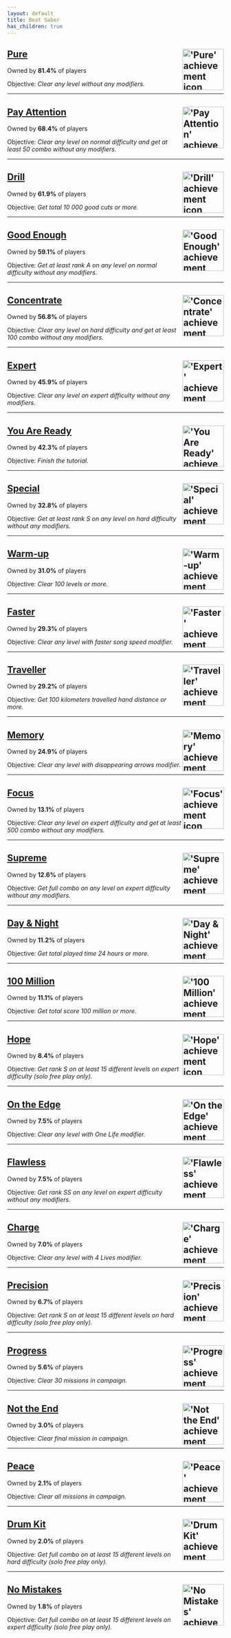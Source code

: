 ```yaml
---
layout: default
title: Beat Saber
has_children: true
---
```


## [Pure](achievements/Pure.md) <img align="right" src="https://cdn.cloudflare.steamstatic.com/steamcommunity/public/images/apps/620980/78d56dfeae84c7c73f46d844de748a2a13a841d9.jpg" alt="'Pure' achievement icon" width="96" height="96">

Owned by **81.4%** of players

Objective: _Clear any level without any modifiers._

---

## [Pay Attention](achievements/Pay_Attention.md) <img align="right" src="https://cdn.cloudflare.steamstatic.com/steamcommunity/public/images/apps/620980/7412a3bf9be32f8ad14949382586349b16dc77f2.jpg" alt="'Pay Attention' achievement icon" width="96" height="96">

Owned by **68.4%** of players

Objective: _Clear any level on normal difficulty and get at least 50 combo without any modifiers._

---

## [Drill](achievements/Drill.md) <img align="right" src="https://cdn.cloudflare.steamstatic.com/steamcommunity/public/images/apps/620980/9a2feee562e8fa4cd306893e4a86d49dc2024faa.jpg" alt="'Drill' achievement icon" width="96" height="96">

Owned by **61.9%** of players

Objective: _Get total 10 000 good cuts or more._

---

## [Good Enough](achievements/Good_Enough.md) <img align="right" src="https://cdn.cloudflare.steamstatic.com/steamcommunity/public/images/apps/620980/fbc0983f37696e78b519b738979f137fa01f42a5.jpg" alt="'Good Enough' achievement icon" width="96" height="96">

Owned by **59.1%** of players

Objective: _Get at least rank A on any level on normal difficulty without any modifiers._

---

## [Concentrate](achievements/Concentrate.md) <img align="right" src="https://cdn.cloudflare.steamstatic.com/steamcommunity/public/images/apps/620980/e3507956238120eb713300d3dc2e225744779b36.jpg" alt="'Concentrate' achievement icon" width="96" height="96">

Owned by **56.8%** of players

Objective: _Clear any level on hard difficulty and get at least 100 combo without any modifiers._

---

## [Expert](achievements/Expert.md) <img align="right" src="https://cdn.cloudflare.steamstatic.com/steamcommunity/public/images/apps/620980/f3b330bcb084ea5714dcef88ef9f810c1add3ef9.jpg" alt="'Expert' achievement icon" width="96" height="96">

Owned by **45.9%** of players

Objective: _Clear any level on expert difficulty without any modifiers._

---

## [You Are Ready](achievements/You_Are_Ready.md) <img align="right" src="https://cdn.cloudflare.steamstatic.com/steamcommunity/public/images/apps/620980/4b4e085f651c758909de1ac66713fd0b955a5630.jpg" alt="'You Are Ready' achievement icon" width="96" height="96">

Owned by **42.3%** of players

Objective: _Finish the tutorial._

---

## [Special](achievements/Special.md) <img align="right" src="https://cdn.cloudflare.steamstatic.com/steamcommunity/public/images/apps/620980/f005c82f4be0b1385a9d6e4eac84d92d5d7fd85c.jpg" alt="'Special' achievement icon" width="96" height="96">

Owned by **32.8%** of players

Objective: _Get at least rank S on any level on hard difficulty without any modifiers._

---

## [Warm-up](achievements/Warm_up.md) <img align="right" src="https://cdn.cloudflare.steamstatic.com/steamcommunity/public/images/apps/620980/3b1ce488ff749ff147ba8149b21a85ef4f204711.jpg" alt="'Warm-up' achievement icon" width="96" height="96">

Owned by **31.0%** of players

Objective: _Clear 100 levels or more._

---

## [Faster](achievements/Faster.md) <img align="right" src="https://cdn.cloudflare.steamstatic.com/steamcommunity/public/images/apps/620980/a7b8aefc56f31c2797a6f89f76c8d23b3d018402.jpg" alt="'Faster' achievement icon" width="96" height="96">

Owned by **29.3%** of players

Objective: _Clear any level with faster song speed modifier._

---

## [Traveller](achievements/Traveller.md) <img align="right" src="https://cdn.cloudflare.steamstatic.com/steamcommunity/public/images/apps/620980/9995c1844524f51f36aff95c308f89e2d6bad7b5.jpg" alt="'Traveller' achievement icon" width="96" height="96">

Owned by **29.2%** of players

Objective: _Get 100 kilometers travelled hand distance or more._

---

## [Memory](achievements/Memory.md) <img align="right" src="https://cdn.cloudflare.steamstatic.com/steamcommunity/public/images/apps/620980/61d16ab5d46beaf3b117b74e4ddcf0aa27dd61cc.jpg" alt="'Memory' achievement icon" width="96" height="96">

Owned by **24.9%** of players

Objective: _Clear any level with disappearing arrows modifier._

---

## [Focus](achievements/Focus.md) <img align="right" src="https://cdn.cloudflare.steamstatic.com/steamcommunity/public/images/apps/620980/8dc0cc3d40cb0b42c84d24bd09b15f3af14cdc21.jpg" alt="'Focus' achievement icon" width="96" height="96">

Owned by **13.1%** of players

Objective: _Clear any level on expert difficulty and get at least 500 combo without any modifiers._

---

## [Supreme](achievements/Supreme.md) <img align="right" src="https://cdn.cloudflare.steamstatic.com/steamcommunity/public/images/apps/620980/38393ecfa619c380fa0f90c2b8c03f9ba94474f0.jpg" alt="'Supreme' achievement icon" width="96" height="96">

Owned by **12.6%** of players

Objective: _Get full combo on any level on expert difficulty without any modifiers._

---

## [Day & Night](achievements/Day___Night.md) <img align="right" src="https://cdn.cloudflare.steamstatic.com/steamcommunity/public/images/apps/620980/83cc09fe8c596a49684738859ec04bb172594d5a.jpg" alt="'Day & Night' achievement icon" width="96" height="96">

Owned by **11.2%** of players

Objective: _Get total played time 24 hours or more._

---

## [100 Million](achievements/100_Million.md) <img align="right" src="https://cdn.cloudflare.steamstatic.com/steamcommunity/public/images/apps/620980/cc071c3d9d6ef6584d3814b8f40c916efa86268f.jpg" alt="'100 Million' achievement icon" width="96" height="96">

Owned by **11.1%** of players

Objective: _Get total score 100 million or more._

---

## [Hope](achievements/Hope.md) <img align="right" src="https://cdn.cloudflare.steamstatic.com/steamcommunity/public/images/apps/620980/0693e44f919c00a3d798fd4a7861a1c7f83aa44f.jpg" alt="'Hope' achievement icon" width="96" height="96">

Owned by **8.4%** of players

Objective: _Get rank S on at least 15 different levels on expert difficulty (solo free play only)._

---

## [On the Edge](achievements/On_the_Edge.md) <img align="right" src="https://cdn.cloudflare.steamstatic.com/steamcommunity/public/images/apps/620980/d99b3519f13c52c7f883349ee8a04ea96a3a062b.jpg" alt="'On the Edge' achievement icon" width="96" height="96">

Owned by **7.5%** of players

Objective: _Clear any level with One Life modifier._

---

## [Flawless](achievements/Flawless.md) <img align="right" src="https://cdn.cloudflare.steamstatic.com/steamcommunity/public/images/apps/620980/e11d8f04cb9f2fbd8ec79a5218fc3a407aefacd9.jpg" alt="'Flawless' achievement icon" width="96" height="96">

Owned by **7.5%** of players

Objective: _Get rank SS on any level on expert difficulty without any modifiers._

---

## [Charge](achievements/Charge.md) <img align="right" src="https://cdn.cloudflare.steamstatic.com/steamcommunity/public/images/apps/620980/59844fa38df9782abd4478db605cc50ccdcf9c07.jpg" alt="'Charge' achievement icon" width="96" height="96">

Owned by **7.0%** of players

Objective: _Clear any level with 4 Lives modifier._

---

## [Precision](achievements/Precision.md) <img align="right" src="https://cdn.cloudflare.steamstatic.com/steamcommunity/public/images/apps/620980/eb4594348846e9fb52bc8ee0f94d252c8a1d1677.jpg" alt="'Precision' achievement icon" width="96" height="96">

Owned by **6.7%** of players

Objective: _Get rank S on at least 15 different levels on hard difficulty (solo free play only)._

---

## [Progress](achievements/Progress.md) <img align="right" src="https://cdn.cloudflare.steamstatic.com/steamcommunity/public/images/apps/620980/8a7800b32758c6857521c3bce6439bbe133d92af.jpg" alt="'Progress' achievement icon" width="96" height="96">

Owned by **5.6%** of players

Objective: _Clear 30 missions in campaign._

---

## [Not the End](achievements/Not_the_End.md) <img align="right" src="https://cdn.cloudflare.steamstatic.com/steamcommunity/public/images/apps/620980/bfa4d78e680ee50386e1a0dd5b87aecead55d74e.jpg" alt="'Not the End' achievement icon" width="96" height="96">

Owned by **3.0%** of players

Objective: _Clear final mission in campaign._

---

## [Peace](achievements/Peace.md) <img align="right" src="https://cdn.cloudflare.steamstatic.com/steamcommunity/public/images/apps/620980/e55b055dd59695414bdae7e5997b096349b3c1cc.jpg" alt="'Peace' achievement icon" width="96" height="96">

Owned by **2.1%** of players

Objective: _Clear all missions in campaign._

---

## [Drum Kit](achievements/Drum_Kit.md) <img align="right" src="https://cdn.cloudflare.steamstatic.com/steamcommunity/public/images/apps/620980/92f2c0d8d6a634a572ea8a277abcc670651f60cb.jpg" alt="'Drum Kit' achievement icon" width="96" height="96">

Owned by **2.0%** of players

Objective: _Get full combo on at least 15 different levels on hard difficulty (solo free play only)._

---

## [No Mistakes](achievements/No_Mistakes.md) <img align="right" src="https://cdn.cloudflare.steamstatic.com/steamcommunity/public/images/apps/620980/071a27bff15d1f2a87461b29b7052ca4ace32586.jpg" alt="'No Mistakes' achievement icon" width="96" height="96">

Owned by **1.8%** of players

Objective: _Get full combo on at least 15 different levels on expert difficulty (solo free play only)._
